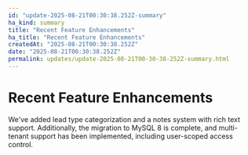 ```yaml
---
id: "update-2025-08-21T00:30:38.252Z-summary"
ha_kind: summary
title: "Recent Feature Enhancements"
ha_title: "Recent Feature Enhancements"
createdAt: "2025-08-21T00:30:38.252Z"
date: "2025-08-21T00:30:38.252Z"
permalink: updates/update-2025-08-21T00-30-38-252Z-summary.html
---
```


<!--HA-START-->
# Recent Feature Enhancements

We've added lead type categorization and a notes system with rich text support. Additionally, the migration to MySQL 8 is complete, and multi-tenant support has been implemented, including user-scoped access control.

<!--HA-END-->
